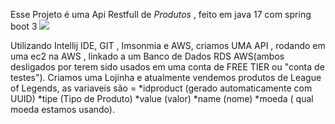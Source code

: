 Esse Projeto é uma Api Restfull de *Produtos* , feito em java 17 com spring boot 3
![]([https://www.google.com.br/url?sa=i&url=https%3A%2F%2Fwww.pinterest.com%2Fpin%2F401031541818948014%2F&psig=AOvVaw2qSzpmA-0e1h1vNFt8Hlz3&ust=1701960701665000&source=images&cd=vfe&opi=89978449&ved=0CBEQjRxqFwoTCPj-y-WH-4IDFQAAAAAdAAAAABAU](https://www.papeldeparede.etc.br/fotos/wp-content/uploads/homem-de-ferro-2--tony-stark_6418_1680x1050.jpg))

Utilizando Intellij IDE, GIT , Imsonmia e AWS, criamos UMA API , rodando em uma ec2 na AWS , linkado a um Banco de Dados RDS AWS(ambos desligados por terem sido usados em uma conta de FREE TIER ou "conta de testes").
Criamos uma Lojinha e atualmente vendemos produtos de League of Legends, as variaveis são =
     *idproduct (gerado automaticamente com UUID)
     *tipe (Tipo de Produto)
     *value (valor)
     *name (nome)
     *moeda ( qual moeda estamos usando).
    
